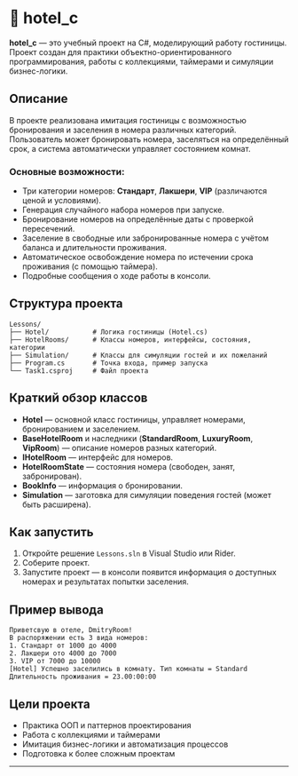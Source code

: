 # 🏨 hotel_c

**hotel_c** — это учебный проект на C#, моделирующий работу гостиницы. Проект создан для практики объектно-ориентированного программирования, работы с коллекциями, таймерами и симуляции бизнес-логики.

## Описание

В проекте реализована имитация гостиницы с возможностью бронирования и заселения в номера различных категорий. Пользователь может бронировать номера, заселяться на определённый срок, а система автоматически управляет состоянием комнат.

### Основные возможности:
- Три категории номеров: **Стандарт**, **Лакшери**, **VIP** (различаются ценой и условиями).
- Генерация случайного набора номеров при запуске.
- Бронирование номеров на определённые даты с проверкой пересечений.
- Заселение в свободные или забронированные номера с учётом баланса и длительности проживания.
- Автоматическое освобождение номера по истечении срока проживания (с помощью таймера).
- Подробные сообщения о ходе работы в консоли.

## Структура проекта

```
Lessons/
├── Hotel/           # Логика гостиницы (Hotel.cs)
├── HotelRooms/      # Классы номеров, интерфейсы, состояния, категории
├── Simulation/      # Классы для симуляции гостей и их пожеланий
├── Program.cs       # Точка входа, пример запуска
└── Task1.csproj     # Файл проекта
```

## Краткий обзор классов

- **Hotel** — основной класс гостиницы, управляет номерами, бронированием и заселением.
- **BaseHotelRoom** и наследники (**StandardRoom**, **LuxuryRoom**, **VipRoom**) — описание номеров разных категорий.
- **IHotelRoom** — интерфейс для номеров.
- **HotelRoomState** — состояния номера (свободен, занят, забронирован).
- **BookInfo** — информация о бронировании.
- **Simulation** — заготовка для симуляции поведения гостей (может быть расширена).

## Как запустить

1. Откройте решение `Lessons.sln` в Visual Studio или Rider.
2. Соберите проект.
3. Запустите проект — в консоли появится информация о доступных номерах и результатах попытки заселения.

## Пример вывода

```
Приветсвую в отеле, DmitryRoom!
В распоряжении есть 3 вида номеров:
1. Стандарт от 1000 до 4000
2. Лакшери ото 4000 до 7000
3. VIP от 7000 до 10000
[Hotel] Успешно заселились в комнату. Тип комнаты = Standard Длительность проживания = 23.00:00:00
```

## Цели проекта

- Практика ООП и паттернов проектирования
- Работа с коллекциями и таймерами
- Имитация бизнес-логики и автоматизация процессов
- Подготовка к более сложным проектам

---
